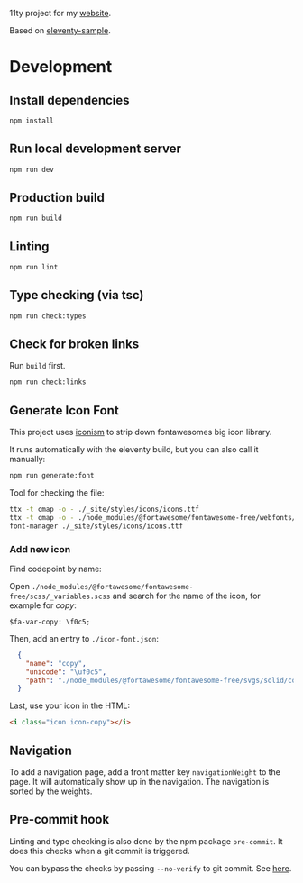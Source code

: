 11ty project for my [website](https://andreas-mausch.de/).

Based on [eleventy-sample](https://github.com/andreas-mausch/eleventy-sample).

# Development

## Install dependencies

```bash
npm install
```

## Run local development server

```bash
npm run dev
```

## Production build

```bash
npm run build
```

## Linting

```bash
npm run lint
```

## Type checking (via tsc)

```bash
npm run check:types
```

## Check for broken links

Run `build` first.

```bash
npm run check:links
```

## Generate Icon Font

This project uses [iconism](https://github.com/orcunsaltik/iconism) to strip down fontawesomes
big icon library.

It runs automatically with the eleventy build, but you can also call it manually:

```bash
npm run generate:font
```

Tool for checking the file:

```bash
ttx -t cmap -o - ./_site/styles/icons/icons.ttf
ttx -t cmap -o - ./node_modules/@fortawesome/fontawesome-free/webfonts/fa-solid-900.ttf
font-manager ./_site/styles/icons/icons.ttf
```

### Add new icon

Find codepoint by name:

Open `./node_modules/@fortawesome/fontawesome-free/scss/_variables.scss` and search for the name of the icon, for example for *copy*:

```
$fa-var-copy: \f0c5;
```

Then, add an entry to `./icon-font.json`:

```json
  {
    "name": "copy",
    "unicode": "\uf0c5",
    "path": "./node_modules/@fortawesome/fontawesome-free/svgs/solid/copy.svg"
  }
```

Last, use your icon in the HTML:

```html
<i class="icon icon-copy"></i>
```

## Navigation

To add a navigation page, add a front matter key `navigationWeight` to the page.
It will automatically show up in the navigation.
The navigation is sorted by the weights.

## Pre-commit hook

Linting and type checking is also done by the npm package `pre-commit`.
It does this checks when a git commit is triggered.

You can bypass the checks by passing `--no-verify` to git commit.
See [here](https://github.com/observing/pre-commit).
